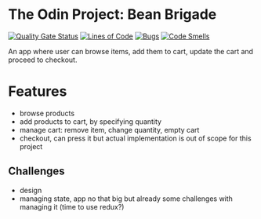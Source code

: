# The Odin Project: Bean Brigade

[![Quality Gate Status](https://sonarcloud.io/api/project_badges/measure?project=ykoziy_shopping-cart&metric=alert_status)](https://sonarcloud.io/summary/new_code?id=ykoziy_shopping-cart)
[![Lines of Code](https://sonarcloud.io/api/project_badges/measure?project=ykoziy_shopping-cart&metric=ncloc)](https://sonarcloud.io/summary/new_code?id=ykoziy_shopping-cart)
[![Bugs](https://sonarcloud.io/api/project_badges/measure?project=ykoziy_shopping-cart&metric=bugs)](https://sonarcloud.io/summary/new_code?id=ykoziy_shopping-cart)
[![Code Smells](https://sonarcloud.io/api/project_badges/measure?project=ykoziy_shopping-cart&metric=code_smells)](https://sonarcloud.io/summary/new_code?id=ykoziy_shopping-cart)

An app where user can browse items, add them to cart, update the cart and proceed to checkout.

# Features

- browse products
- add products to cart, by specifying quantity
- manage cart: remove item, change quantity, empty cart
- checkout, can press it but actual implementation is out of scope for this project

## Challenges

- design
- managing state, app no that big but already some challenges with managing it (time to use redux?)
